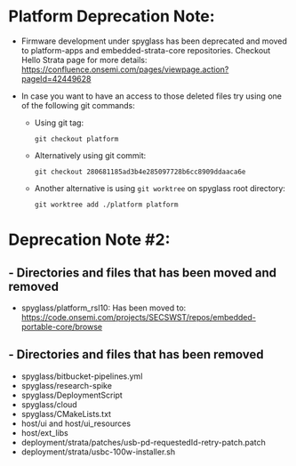 # Platform Deprecation Note:

* Firmware development under spyglass has been deprecated and moved to platform-apps and embedded-strata-core repositories.
Checkout Hello Strata page for more details: https://confluence.onsemi.com/pages/viewpage.action?pageId=42449628

* In case you want to have an access to those deleted files try using one of the following git commands:
  
  * Using git tag:

    ```git checkout platform```
  
  * Alternatively using git commit:

    ```git checkout 280681185ad3b4e285097728b6cc8909ddaaca6e```
  
  * Another alternative is using `git worktree` on spyglass root directory:

    ```git worktree add ./platform platform```

# Deprecation Note #2:

## - Directories and files that has been moved and removed 

* spyglass/platform_rsl10: Has been moved to: https://code.onsemi.com/projects/SECSWST/repos/embedded-portable-core/browse

## - Directories and files that has been removed 
* spyglass/bitbucket-pipelines.yml
* spyglass/research-spike
* spyglass/DeploymentScript
* spyglass/cloud
* spyglass/CMakeLists.txt
* host/ui and host/ui_resources
* host/ext_libs
* deployment/strata/patches/usb-pd-requestedId-retry-patch.patch
* deployment/strata/usbc-100w-installer.sh
